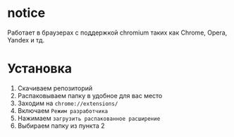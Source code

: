# notice
Работает в браузерах с поддержкой chromium таких как Chrome, Opera, Yandex и тд.<br>

# Установка
1. Скачиваем репозиторий
2. Распаковываем папку в удобное для вас место
3. Заходим на `chrome://extensions/`
4. Включаем `Режим разработчика`
5. Нажимаем `загрузить распакованное расширение`
6. Выбираем папку из пункта 2

